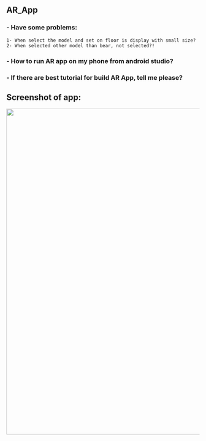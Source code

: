 ## AR_App
### - Have some problems:
	1- When select the model and set on floor is display with small size?
	2- When selected other model than bear, not selected?!

### - How to run AR app on my phone from android studio?

### - If there are best tutorial for build AR App, tell me please?


## Screenshot of app:

<img src="https://user-images.githubusercontent.com/22426409/91360377-a5ed8800-e7f6-11ea-8f16-faa6de5504a6.png" width="550" height="850">

